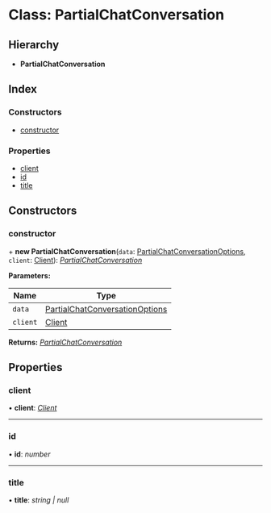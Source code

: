
# Class: PartialChatConversation

## Hierarchy

* **PartialChatConversation**

## Index

### Constructors

* [constructor](_structures_chat_.partialchatconversation.md#constructor)

### Properties

* [client](_structures_chat_.partialchatconversation.md#client)
* [id](_structures_chat_.partialchatconversation.md#id)
* [title](_structures_chat_.partialchatconversation.md#title)

## Constructors

### <a id="constructor" name="constructor"></a>  constructor

\+ **new PartialChatConversation**(`data`: [PartialChatConversationOptions](../interfaces/_structures_chat_.partialchatconversationoptions.md), `client`: [Client](_client_client_.client.md)): *[PartialChatConversation](_structures_chat_.partialchatconversation.md)*

**Parameters:**

Name | Type |
------ | ------ |
`data` | [PartialChatConversationOptions](../interfaces/_structures_chat_.partialchatconversationoptions.md) |
`client` | [Client](_client_client_.client.md) |

**Returns:** *[PartialChatConversation](_structures_chat_.partialchatconversation.md)*

## Properties

### <a id="client" name="client"></a>  client

• **client**: *[Client](_client_client_.client.md)*

___

### <a id="id" name="id"></a>  id

• **id**: *number*

___

### <a id="title" name="title"></a>  title

• **title**: *string | null*
